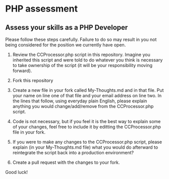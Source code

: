 # PHP assessment

Assess your skills as a PHP Developer
-------------------------------------

Please follow these steps carefully.  Failure to do so may result in you not being considered for the position we currently have open.


1) Review the CCProcessor.php script in this repository. Imagine you inherited this script and were told to do whatever you think is necessary to take ownership of the script (it will be your responsibility moving forward). 

2) Fork this repository

3) Create a new file in your fork called My-Thoughts.md and in that file.  Put your name on line one of that file and your email address on line two.  In the lines that follow, using everyday plain English, please explain anything you would change/add/remove from the CCProcessor.php script. 

4) Code is not necessary, but if you feel it is the best way to explain some of your changes, feel free to include it by editting the CCProcessor.php file in your fork. 

5) If you were to make any changes to the CCProcessor.php script, please explain (in your My-Thoughts.md file) what you would do afterward to reintegrate the script back into a production environment?

6) Create a pull request with the changes to your fork.

Good luck!
